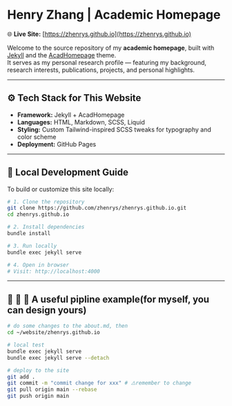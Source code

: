 # Henry Zhang | Academic Homepage

🌐 **Live Site:** [https://zhenrys.github.io](https://zhenrys.github.io)

Welcome to the source repository of my **academic homepage**, built with [Jekyll](https://jekyllrb.com/) and the [AcadHomepage](https://github.com/RayeRen/acad-homepage.github.io) theme.  
It serves as my personal research profile — featuring my background, research interests, publications, projects, and personal highlights.

---

## ⚙️ Tech Stack for This Website

- **Framework:** Jekyll + AcadHomepage  
- **Languages:** HTML, Markdown, SCSS, Liquid  
- **Styling:** Custom Tailwind-inspired SCSS tweaks for typography and color scheme  
- **Deployment:** GitHub Pages  

---

## 🚀 Local Development Guide

To build or customize this site locally:

```bash
# 1. Clone the repository
git clone https://github.com/zhenrys/zhenrys.github.io.git
cd zhenrys.github.io

# 2. Install dependencies
bundle install

# 3. Run locally
bundle exec jekyll serve

# 4. Open in browser
# Visit: http://localhost:4000
```

---

## 🚀 🚀 🚀  A useful pipline example(for myself, you can design yours)
```bash
# do some changes to the about.md, then
cd ~/website/zhenrys.github.io

# local test
bundle exec jekyll serve
bundle exec jekyll serve --detach

# deploy to the site
git add .
git commit -m "commit change for xxx" # ⚠️remember to change
git pull origin main --rebase
git push origin main
```
